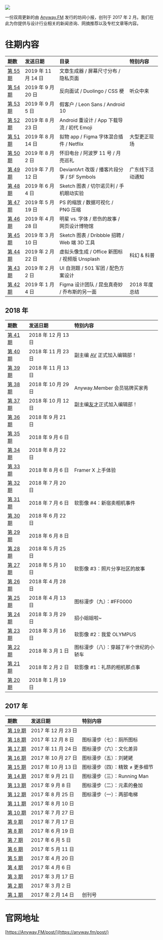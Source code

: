 ![](https://raw.githubusercontent.com/JJYing/Anyway-Post/master/assets/anyway-post-logo.png)


一份双周更新的由 [Anyway.FM](http://anyway.fm/) 发行的坊间小报，创刊于 2017 年 2 月。我们在此为你提供与设计行业相关的新闻咨询、网摘推荐以及专栏文章等内容。

# 往期内容
| 期数 | 发送日期 | 目录 | 特别内容 |
|:--|:--|:--|:--|
| [第 55 期](https://github.com/Anyway-Design/Anyway.Post/blob/master/Posts/Markdown/%2355.md) | 2019 年 11 月 14 日 | 文章生成器 / 屏幕尺寸分布 / 隐私页面 | |
| [第 54 期](https://github.com/Anyway-Design/Anyway.Post/blob/master/Posts/Markdown/%2354.md) | 2019 年 9 月 20 日 | 反向面试 / Duolingo / CSS 梗 | 听众中来 |
| [第 53 期](https://github.com/Anyway-Design/Anyway.Post/blob/master/Posts/Markdown/%2353.md) | 2019 年 9 月 5 日 | 假客户 / Leon Sans / Android 10 | |
| [第 52 期](https://github.com/Anyway-Design/Anyway.Post/blob/master/Posts/Markdown/%2352.md) | 2019 年 8 月 23 日 | Android 重设计 / App 下载导流 / 初代 Emoji | |
| [第 51 期](https://github.com/Anyway-Design/Anyway.Post/blob/master/Posts/Markdown/%2351.md) | 2019 年 8 月 14 日 | 拟物 app / Figma 字体混合插件 / Netflix | 大型更正现场 |
| [第 50 期](https://github.com/Anyway-Design/Anyway.Post/blob/master/Posts/Markdown/%2350.md) | 2019 年 8 月 2 日 | 怀旧电台 / 阿波罗 11 号 / 月亮巡礼 | |
| [第 49 期](https://github.com/Anyway-Design/Anyway.Post/blob/master/Posts/Markdown/%2349.md) | 2019 年 7 月 12 日 | DeviantArt 改版 / 播客片段分享 / SF Symbols | 广东线下活动通知 |
| [第 48 期](https://github.com/Anyway-Design/Anyway.Post/blob/master/Posts/Markdown/%2348.md) | 2019 年 6 月 4 日 | Sketch 图表 / 切尔诺贝利 / 手机眼动实验 | |
| [第 47 期](https://github.com/Anyway-Design/Anyway.Post/blob/master/Posts/Markdown/%2347.md) | 2019 年 5 月 19 日 | PS 的缩放 / 数据可视化 / PNG 压缩 | |
| [第 46 期](https://github.com/Anyway-Design/Anyway.Post/blob/master/Posts/Markdown/%2346.md) | 2019 年 4 月 28 日 | 明星 vs. 字体 / 悲伤的故事 / 网页设计博物馆 | |
| [第 45 期](https://github.com/Anyway-Design/Anyway.Post/blob/master/Posts/Markdown/%2345.md) | 2019 年 3 月 10 日 | Sketch 图表 / Dribbble 招聘 / Web 端 3D 工具 | |
| [第 44 期](https://github.com/Anyway-Design/Anyway.Post/blob/master/Posts/Markdown/%2344.md) | 2019 年 2 月 22 日 | 虚拟头像生成 / Office 新图标 / 视频版 Unsplash | 科幻 & 科普 |
| [第 43 期](https://github.com/Anyway-Design/Anyway.Post/blob/master/Posts/Markdown/%2343.md) | 2019 年 2 月 2 日 | UI 自测题 / 501 军团 / 配色方案设计 | |
| [第 42 期](https://github.com/Anyway-Design/Anyway.Post/blob/master/Posts/Markdown/%2342.md) | 2019 年 1 月 4 日 | Figma 设计团队 / 昆虫真奇妙 / 乔布斯的另一面 | 2018 年度总结 |

## 2018 年
| 期数 | 发送日期 | 特别内容 |
|:--|:--|:--|
| [第 41 期](https://github.com/Anyway-Design/Anyway.Post/blob/master/Posts/Markdown/%2341.md) | 2018 年 12 月 13 日 | |
| [第 40 期](https://github.com/Anyway-Design/Anyway.Post/blob/master/Posts/Markdown/%2340.md) | 2018 年 11 月 23 日 | 副主编 [AV](https://i.xiami.com/anothervincent) 正式加入编辑部！ |
| [第 39 期](https://github.com/Anyway-Design/Anyway.Post/blob/master/Posts/Markdown/%2339.md) | 2018 年 11 月 13 日 | |
| [第 38 期](https://github.com/Anyway-Design/Anyway.Post/blob/master/Posts/Markdown/%2338.md) | 2018 年 10 月 29 日 | Anyway.Member 会员铭牌买家秀 |
| [第 37 期](https://github.com/Anyway-Design/Anyway.Post/blob/master/Posts/Markdown/%2337.md) | 2018 年 10 月 12 日 | 副主编[友才](http://mangmor.com/)正式加入编辑部！ |
| [第 36 期](https://github.com/Anyway-Design/Anyway.Post/blob/master/Posts/Markdown/%2336.md) | 2018 年 9 月 21 日 | |
| [第 35 期](https://github.com/Anyway-Design/Anyway.Post/blob/master/Posts/Markdown/%2335.md) | 2018 年 9 月 6 日 | |
| [第 34 期](https://github.com/Anyway-Design/Anyway.Post/blob/master/Posts/Markdown/%2334.md) | 2018 年 8 月 22 日 | |
| [第 33 期](https://github.com/Anyway-Design/Anyway.Post/blob/master/Posts/Markdown/%2333.md) | 2018 年 8 月 6 日 | Framer X 上手体验 |
| [第 32 期](https://github.com/Anyway-Design/Anyway.Post/blob/master/Posts/Markdown/%2332.md) | 2018 年 7 月 20 日 | |
| [第 31 期](https://github.com/Anyway-Design/Anyway.Post/blob/master/Posts/Markdown/%2331.md) | 2018 年 7 月 6 日 | 软影像 #4：新宿卖相机事件 |
| [第 30 期](https://github.com/Anyway-Design/Anyway.Post/blob/master/Posts/Markdown/%2330.md) | 2018 年 6 月 22 日 | |
| [第 29 期](https://github.com/Anyway-Design/Anyway.Post/blob/master/Posts/Markdown/%2329.md) | 2018 年 6 月 8 日 | |
| [第 28 期](https://github.com/Anyway-Design/Anyway.Post/blob/master/Posts/Markdown/%2328.md) | 2018 年 5 月 25 日 | |
| [第 27 期](https://github.com/Anyway-Design/Anyway.Post/blob/master/Posts/Markdown/%2327.md) | 2018 年 5 月 10 日 | 软影像 #3：照片分享社区的故事 |
| [第 26 期](https://github.com/Anyway-Design/Anyway.Post/blob/master/Posts/Markdown/%2326.md) | 2018 年 4 月 28 日 | |
| [第 25 期](https://github.com/Anyway-Design/Anyway.Post/blob/master/Posts/Markdown/%2325.md) | 2018 年 4 月 13 日 | 图标漫步（九）：#FF0000 |
| [第 24 期](https://github.com/Anyway-Design/Anyway.Post/blob/master/Posts/Markdown/%2324.md) | 2018 年 3 月 29 日 | 招小姐姐啦~ |
| [第 23 期](https://github.com/Anyway-Design/Anyway.Post/blob/master/Posts/Markdown/%2323.md) | 2018 年 3 月 16 日 | 软影像 #2：我爱 OLYMPUS |
| [第 22 期](https://github.com/Anyway-Design/Anyway.Post/blob/master/Posts/Markdown/%2322.md) | 2018 年 3 月 1 日 | 图标漫步（八）：穿越了半个世纪的小轿车 |
| [第 21 期](https://github.com/Anyway-Design/Anyway.Post/blob/master/Posts/Markdown/%2321.md) | 2018 年 2 月 2 日 | 软影像 #1：礼昂的相机那点事 |
| [第 20 期](https://github.com/Anyway-Design/Anyway.Post/blob/master/Posts/Markdown/%2320.md) | 2018 年 1 月 19 日 |  |

## 2017 年
| 期数 | 发送日期 | 特别内容 |
|:--|:--|:--|
| [第 19 期](https://github.com/Anyway-Design/Anyway.Post/blob/master/Posts/Markdown/%2319.md) | 2017 年 12 月 23 日 |  |
| [第 18 期](https://github.com/Anyway-Design/Anyway.Post/blob/master/Posts/Markdown/%2318.md) | 2017 年 12 月 8 日 | 图标漫步（七）：厕所图标 |
| [第 17 期](https://github.com/Anyway-Design/Anyway.Post/blob/master/Posts/Markdown/%2317.md) | 2017 年 11 月 24 日 | 图标漫步（六）：文化差异 |
| [第 16 期](https://github.com/Anyway-Design/Anyway.Post/blob/master/Posts/Markdown/%2316.md) | 2017 年 10 月 27 日 | 图标漫步（五）：刘姥姥 |
| [第 15 期](https://github.com/Anyway-Design/Anyway.Post/blob/master/Posts/Markdown/%2315.md) | 2017 年 10 月 13 日 | 图标漫步（四）：精致 ≠ 更多细节 |
| [第 14 期](https://github.com/Anyway-Design/Anyway.Post/blob/master/Posts/Markdown/%2314.md) | 2017 年 9 月 21 日 | 图标漫步（三）：Running Man |
| [第 13 期](https://github.com/Anyway-Design/Anyway.Post/blob/master/Posts/Markdown/%2313.md) | 2017 年 9 月 8 日 | 图标漫步（二）：元素的叠加 |
| [第 12 期](https://github.com/Anyway-Design/Anyway.Post/blob/master/Posts/Markdown/%2312.md) | 2017 年 8 月 25 日 | 图标漫步（一）：两部电梯 |
| [第 11 期](https://github.com/Anyway-Design/Anyway.Post/blob/master/Posts/Markdown/%2311.md) | 2017 年 8 月 10 日 | |
| [第 10 期](https://github.com/Anyway-Design/Anyway.Post/blob/master/Posts/Markdown/%2310.md) | 2017 年 7 月 27 日 | |
| [第 9 期](https://github.com/Anyway-Design/Anyway.Post/blob/master/Posts/Markdown/%239.md) | 2017 年 7 月 17 日 | |
| [第 8 期](https://github.com/Anyway-Design/Anyway.Post/blob/master/Posts/Markdown/%238.md) | 2017 年 6 月 19 日 | |
| [第 7 期](https://github.com/Anyway-Design/Anyway.Post/blob/master/Posts/Markdown/%237.md) | 2017 年 6 月 5 日 | |
| [第 6 期](https://github.com/Anyway-Design/Anyway.Post/blob/master/Posts/Markdown/%236.md) | 2017 年 5 月 11 日 | |
| [第 5 期](https://github.com/Anyway-Design/Anyway.Post/blob/master/Posts/Markdown/%235.md) | 2017 年 4 月 20 日 | |
| [第 4 期](https://github.com/Anyway-Design/Anyway.Post/blob/master/Posts/Markdown/%234.md) | 2017 年 4 月 6 日 | |
| [第 3 期](https://github.com/Anyway-Design/Anyway.Post/blob/master/Posts/Markdown/%233.md) | 2017 年 3 月 17 日 | |
| [第 2 期](https://github.com/Anyway-Design/Anyway.Post/blob/master/Posts/Markdown/%232.md) | 2017 年 3 月 2 日 | |
| [第 1 期](https://github.com/Anyway-Design/Anyway.Post/blob/master/Posts/Markdown/%231.md) | 2017 年 2 月 14 日 | 创刊号 |


# 官网地址
[https://Anyway.FM/post/](https://anyway.fm/post/)
